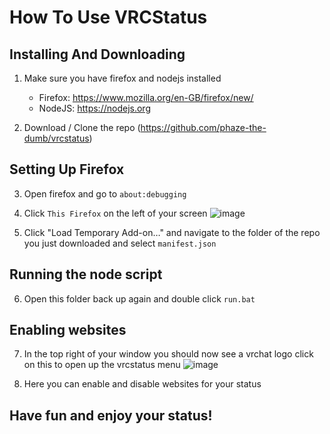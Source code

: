 # How To Use VRCStatus

## Installing And Downloading
1) Make sure you have firefox and nodejs installed
    - Firefox: https://www.mozilla.org/en-GB/firefox/new/
    - NodeJS: https://nodejs.org
 
2) Download / Clone the repo (https://github.com/phaze-the-dumb/vrcstatus)

## Setting Up Firefox
3) Open firefox and go to `about:debugging`

4) Click `This Firefox` on the left of your screen
![image](https://user-images.githubusercontent.com/57566773/189522765-602e3a43-475a-4a2b-9751-d90315e0b3c6.png)

5) Click "Load Temporary Add-on…" and navigate to the folder of the repo you just downloaded and select `manifest.json`

## Running the node script
6) Open this folder back up again and double click `run.bat`

## Enabling websites
7) In the top right of your window you should now see a vrchat logo click on this to open up the vrcstatus menu
![image](https://user-images.githubusercontent.com/57566773/189522880-84fe1f16-38ec-4009-9a65-b673ccda749a.png)

8) Here you can enable and disable websites for your status

## Have fun and enjoy your status!

